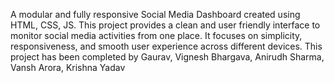 A modular and fully responsive Social Media Dashboard created using HTML, CSS, JS. This project provides a clean and user friendly interface to monitor social media activities from one place. It focuses on simplicity, responsiveness, and smooth user experience across different devices. This project has been completed by Gaurav, Vignesh Bhargava, Anirudh Sharma, Vansh Arora, Krishna Yadav
